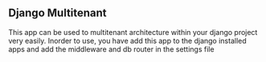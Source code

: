 ## Django Multitenant ##

This app can be used to multitenant architecture within your django project very easily. Inorder to use, you have add this app to the django installed apps and add the middleware and db router in the settings file
